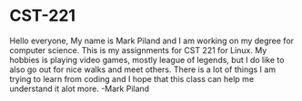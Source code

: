 # CST-221
Hello everyone, 
My name is Mark Piland and I am working on my degree for computer science. This is my assignments for CST 221 for Linux. 
My hobbies is playing video games, mostly league of legends, but I do like to also go out for nice walks and meet others.
There is a lot of things I am trying to learn from coding and I hope that this class can help me understand it alot more.
-Mark Piland
